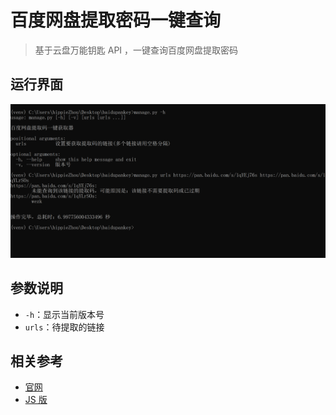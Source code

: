 
# 百度网盘提取密码一键查询

> 基于云盘万能钥匙 API ，一键查询百度网盘提取密码

## 运行界面

![avatar](Snipaste_2019-06-07_23-07-24.png)

## 参数说明

- `-h`：显示当前版本号
- `urls`：待提取的链接

## 相关参考


- [官网](http://ypsuperkey.meek.com.cn)
- [JS 版](https://github.com/wu-dada/baidupankey)